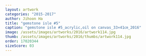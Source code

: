 ```yaml
---
layout: artwork
categories: "2015-2017"
author: Jihoon Ha
title: "gemstone isle #5"
caption: "gemstone isle #5_acrylic,oil on canvas_33×41㎝_2016"
image: /assets/images/artworks/2016/artwork114.jpg
thumb: /assets/images/artworks/2016/thumbs/artwork114.jpg
order: 17020344
sizeScore: 03
---
```

